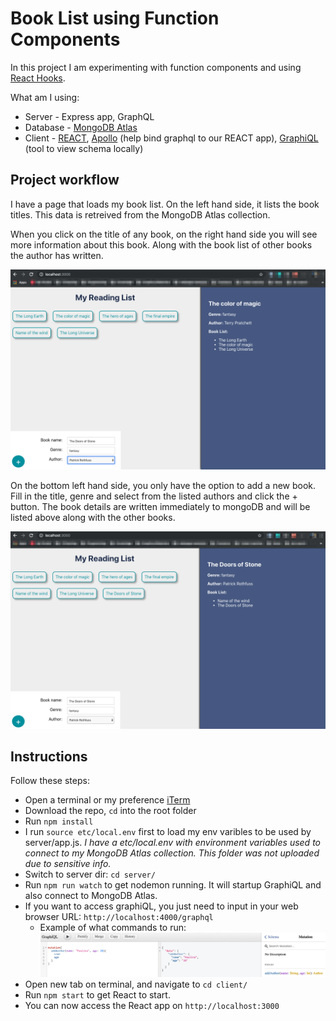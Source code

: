 # Book List using Function Components

In this project I am experimenting with function components and using [React Hooks](https://reactjs.org/docs/hooks-intro.html). 

What am I using: 
 * Server - Express app, GraphQL
 * Database - [MongoDB Atlas](https://www.mongodb.com/cloud/atlas)
 * Client - [REACT](https://github.com/facebook/create-react-app), [Apollo](apollographql.com/docs/react/get-started/) (help bind graphql to our REACT app), [GraphiQL](https://github.com/graphql/graphiql) (tool to view schema locally)

## Project workflow

I have a page that loads my book list. On the left hand side, it lists the book titles. This data is retreived from the MongoDB Atlas collection.

When you click on the title of any book, on the right hand side you will see more information about this book. Along with the book list of other books the author has written.

![final2](images/final2.png)

On the bottom left hand side, you only have the option to add a new book. Fill in the title, genre and select from the listed authors and click the + button. The book details are written immediately to mongoDB and will be listed above along with the other books.   

![final3](images/final3.png)

## Instructions 

Follow these steps:
* Open a terminal or my preference [iTerm](https://iterm2.com/)
* Download the repo, `cd` into the root folder
* Run `npm install` 
* I run `source etc/local.env` first to load my env varibles to be used by server/app.js. *I have a etc/local.env with environment variables used to connect to my MongoDB Atlas collection. This folder was not uploaded due to sensitive info.*  
* Switch to server dir: `cd server/` 
* Run `npm run watch` to get nodemon running. It will startup GraphiQL and also connect to MongoDB Atlas.
* If you want to access graphiQL, you just need to input in your web browser URL: `http://localhost:4000/graphql`
    * Example of what commands to run:
    ![graphiQL](images/GraphiQL_mutation_addAuthor.png)
* Open new tab on terminal, and navigate to `cd client/` 
* Run `npm start` to get React to start.
* You can now access the React app on `http://localhost:3000`
